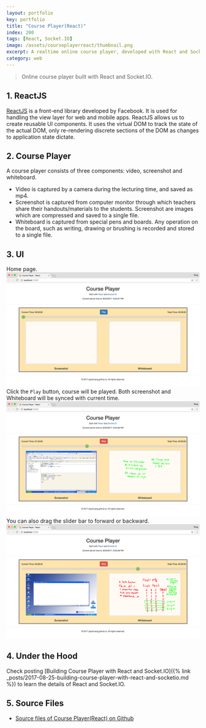 ```yaml
---
layout: portfolio
key: portfolio
title: "Course Player(React)"
index: 200
tags: [React, Socket.IO]
image: /assets/courseplayerreact/thumbnail.png
excerpt: A realtime online course player, developed with React and Socket.IO.
category: web
---
```


> Online course player built with React and Socket.IO.

## 1. ReactJS
[ReactJS](https://reactjs.org/) is a front-end library developed by Facebook. It is used for handling the view layer for web and mobile apps. ReactJS allows us to create reusable UI components. It uses the virtual DOM to track the state of the actual DOM, only re-rendering discrete sections of the DOM as changes to application state dictate.

## 2. Course Player
A course player consists of three components: video, screenshot and whiteboard.

* Video is captured by a camera during the lecturing time, and saved as mp4.
* Screenshot is captured from computer monitor through which teachers share their handouts/materials to the students. Screenshot are images which are compressed and saved to a single file.
* Whiteboard is captured from special pens and boards. Any operation on the board, such as writing, drawing or brushing is recorded and stored to a single file.

## 3. UI
Home page.
![MIME Type](/public/pics/2017-08-25/homepage.png)
Click the `Play` button, course will be played. Both screenshot and Whiteboard will be synced with current time.
![MIME Type](/public/pics/2017-08-25/playing.png)
You can also drag the slider bar to forward or backward.
![MIME Type](/public/pics/2017-08-25/playing2.png)

## 4. Under the Hood
Check posting [Building Course Player with React and Socket.IO]({% link _posts/2017-08-25-building-course-player-with-react-and-socketio.md %}) to learn the details of React and Socket.IO.

## 5. Source Files
* [Source files of Course Player(React) on Github](https://github.com/jojozhuang/Tutorials/tree/master/SocketIOPlayer)
